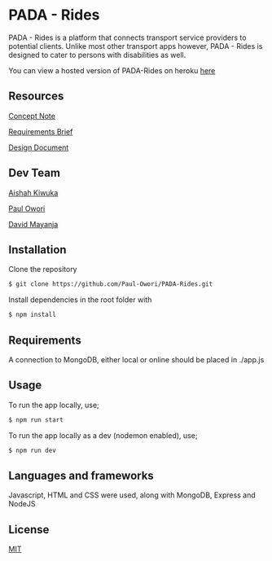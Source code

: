 # PADA - Rides

PADA - Rides is a platform that connects transport service providers to potential clients. Unlike most other transport apps however, PADA - Rides is designed to cater to persons with disabilities as well.

You can view a hosted version of PADA-Rides on heroku [here](https://pada-rides.herokuapp.com)

## Resources

[Concept Note](https://docs.google.com/document/d/1q5UozcJg6zfhVdnse3rkUDWGCQxAx9G8fuMRDHAQqVQ/edit?usp=sharing)

[Requirements Brief](https://docs.google.com/document/d/1hdpV2NII0n7xDsW1A0aFY1YVDstqEQ3DMaCOp1fuMfk/edit?usp=sharing)

[Design Document](https://docs.google.com/document/d/1g0f1nb2NBDSDsPraeSp4ZxiqMFEV1xT3PrSY5LavTSQ/edit?usp=sharing)

## Dev Team

[Aishah Kiwuka](https://github.com/aishahkiwuka)

[Paul Owori](https://paul-owori.github.io/)

[David Mayanja](https://github.com/DMayanja21)

## Installation

Clone the repository

```bash
$ git clone https://github.com/Paul-Owori/PADA-Rides.git
```

Install dependencies in the root folder with

```bash
$ npm install
```

## Requirements

A connection to MongoDB, either local or online should be placed in ./app.js

## Usage

To run the app locally, use;

```bash
$ npm run start
```

To run the app locally as a dev (nodemon enabled), use;

```bash
$ npm run dev
```

## Languages and frameworks

Javascript, HTML and CSS were used, along with MongoDB, Express and NodeJS

## License

[MIT](https://choosealicense.com/licenses/mit/)
